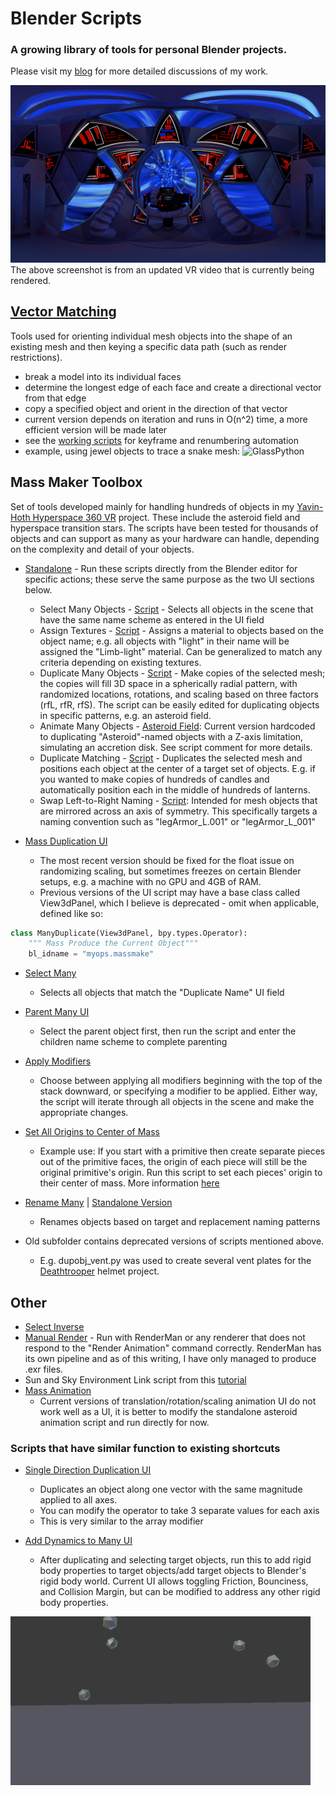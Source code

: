 # Blender Scripts

### A growing library of tools for personal Blender projects.

Please visit my [blog][blog link] for more detailed discussions of my work.

![TiePilot](/Other/Images/tiepilot_28min_render.png "Updated hyperspace VR")
The above screenshot is from an updated VR video that is currently being rendered.

## [Vector Matching][vectormatch]
Tools used for orienting individual mesh objects into the shape of an existing mesh and then keying a specific data path (such as render restrictions).
  * break a model into its individual faces
  * determine the longest edge of each face and create a directional vector from that edge
  * copy a specified object and orient in the direction of that vector
  * current version depends on iteration and runs in O(n^2) time, a more efficient version will be made later
  * see the [working scripts](/MakePython\(vector_matching\)/working_scripts/) for keyframe and renumbering automation
  * example, using jewel objects to trace a snake mesh:
  ![GlassPython](/MakePython\(vector_matching\)/working_scripts/img/glow_light_python_glass.png)
 

## Mass Maker Toolbox
Set of tools developed mainly for handling hundreds of objects in my [Yavin-Hoth Hyperspace 360 VR][VR] project.
These include the asteroid field and hyperspace transition stars. The scripts have been tested for thousands of objects and can support as many as your hardware can handle, depending on the complexity and detail of your objects.
 
* [Standalone][saFolder] - Run these scripts directly from the Blender editor for specific actions; these serve the same purpose as the two UI sections below.
  * Select Many Objects - [Script][selection] - Selects all objects in the scene that have the same name scheme as entered in the UI field
  * Assign Textures - [Script][textures] - Assigns a material to objects based on the object name; e.g. all objects with "light" in their name will be assigned the "Limb-light" material. Can be generalized to match any criteria depending on existing textures.
  * Duplicate Many Objects - [Script][dupobj] - Make copies of the selected mesh; the copies will fill 3D space in a spherically radial pattern, with randomized locations, rotations, and scaling based on three factors (rfL, rfR, rfS). The script can be easily edited for duplicating objects in specific patterns, e.g. an asteroid field.
  * Animate Many Objects - [Asteroid Field][asteroidAnim]: Current version hardcoded to duplicating "Asteroid"-named objects with a Z-axis limitation, simulating an accretion disk. See script comment for more details.
  * Duplicate Matching - [Script][matcher] - Duplicates the selected mesh and positions each object at the center of a target set of objects. E.g. if you wanted to make copies of hundreds of candles and automatically position each in the middle of hundreds of lanterns.
  * Swap Left-to-Right Naming - [Script][LtoR]: Intended for mesh objects that are mirrored across an axis of symmetry. This specifically targets a naming convention such as "legArmor\_L.001" or "legArmor\_L_001"

* [Mass Duplication UI][MDUI]
  * The most recent version should be fixed for the float issue on randomizing scaling, but sometimes freezes on certain Blender setups, e.g. a machine with no GPU and 4GB of RAM.
  * Previous versions of the UI script may have a base class called View3dPanel, which I believe is deprecated - omit when applicable, defined like so:
```python
class ManyDuplicate(View3dPanel, bpy.types.Operator):
    """ Mass Produce the Current Object"""
    bl_idname = "myops.massmake"
```

* [Select Many][selectionUI]
  * Selects all objects that match the "Duplicate Name" UI field

* [Parent Many UI][parentmanyUI]
  * Select the parent object first, then run the script and enter the children name scheme to complete parenting

* [Apply Modifiers][allmods]
  * Choose between applying all modifiers beginning with the top of the stack downward, or specifying a modifier to be applied. Either way, the script will iterate through all objects in the scene and make the appropriate changes.

* [Set All Origins to Center of Mass][centerall]
  * Example use: If you start with a primitive then create separate pieces out of the primitive faces, the origin of each piece will still be the original primitive's origin. Run this script to set each pieces' origin to their center of mass. More information [here][allcenterlink]

* [Rename Many][RMany] | [Standalone Version][RStand]
  * Renames objects based on target and replacement naming patterns

* Old subfolder contains deprecated versions of scripts mentioned above.
  * E.g. dupobj_vent.py was used to create several vent plates for the [Deathtrooper][deathtrooper] helmet project.

## Other

* [Select Inverse](/Other/select_inverse.py)
* [Manual Render](/Other/manual_render.py) - Run with RenderMan or any renderer that does not respond to the "Render Animation" command correctly. RenderMan has its own pipeline and as of this writing, I have only managed to produce .exr files.
* Sun and Sky Environment Link script from this [tutorial](https://www.youtube.com/watch?v=YXso7kNzxIU)
* [Mass Animation][MAUI] 
  * Current versions of translation/rotation/scaling animation UI do not work well as a UI, it is better to modify the standalone asteroid animation script and run directly for now.

### Scripts that have similar function to existing shortcuts

* [Single Direction Duplication UI][SDUI]
  * Duplicates an object along one vector with the same magnitude applied to all axes.
  * You can modify the operator to take 3 separate values for each axis
  * This is very similar to the array modifier

* [Add Dynamics to Many UI][adddyn]
  * After duplicating and selecting target objects, run this to add rigid body properties to target objects/add target objects to Blender's rigid body world. Current UI allows toggling Friction, Bounciness, and Collision Margin, but can be modified to address any other rigid body properties. 

![Dynamics](/Other/Images/improved_dynamics.gif "Working demo of dynamics script")

[VR]: https://www.youtube.com/watch?v=thC53_FVSao
[blog link]: https://atomicprime.wordpress.com
[dupobj]: /MassMakerToolbox/standalone/duplicate_many_objects.py
[matcher]: /MassMakerToolbox/standalone/duplicate_matching.py
[asteroidAnim]: /MassMakerToolbox/standalone/asteroid_animate.py
[saFolder]: /MassMakerToolbox/standalone
[MDUI]: /MassMakerToolbox/DuplicationUI
[SDUI]: /MassMakerToolbox/DuplicationUI/simple_copy.py
[MAUI]: /MassMakerToolbox/AnimationUI
[deathtrooper]: https://atomicprime.wordpress.com/2016/10/07/dynamic-linking-and-other-updates/
[selection]: /MassMakerToolbox/standalone/select_many_objects.py
[selectionUI]: /MassMakerToolbox/DuplicationUI/select_many_objects_UI.py
[adddyn]: /MassMakerToolbox/AnimationUI/add_dynamics_to_many_UI.py
[parentmanyUI]: /MassMakerToolbox/DuplicationUI/parent_many_objects_UI.py
[centerall]: /MassMakerToolbox/DuplicationUI/origin_to_centerofmass.py
[allcenterlink]: https://atomicprime.wordpress.com/2016/12/30/quick-python/
[allmods]: /MassMakerToolbox/DuplicationUI/apply_all_mods.py
[LtoR]: /MassMakerToolbox/standalone/swap_L-R_name.py
[textures]: /MassMakerToolbox/standalone/apply_texture.py
[RMany]: /MassMakerToolbox/DuplicationUI/rename_many.py
[RStand]: /MassMakerToolbox/standalone/rename_by_selection.py
[vectormatch]: /MakePython\(vector_matching\)/workingscripts

